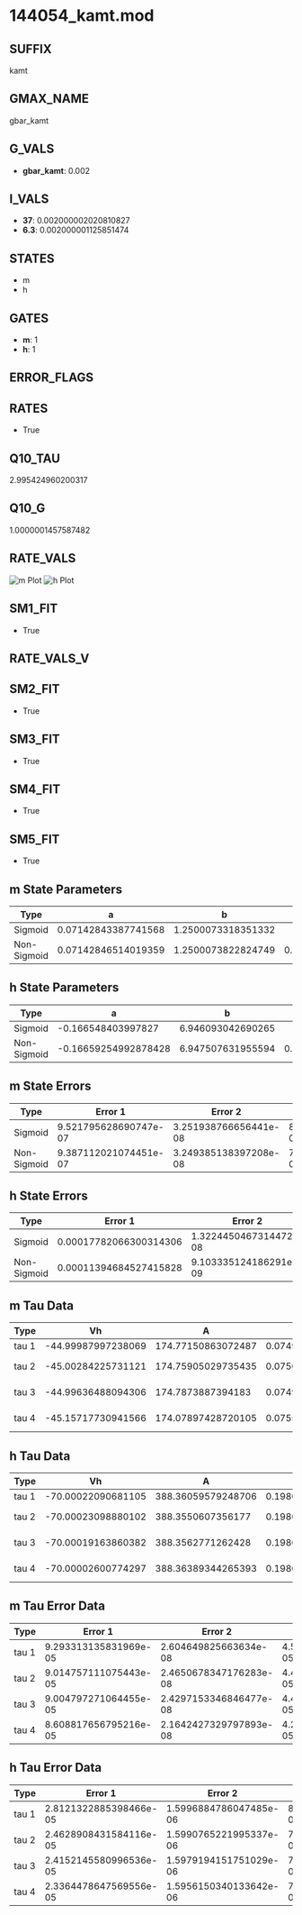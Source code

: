 # 144054_kamt.mod

## SUFFIX

kamt

## GMAX_NAME

gbar_kamt

## G_VALS

- **gbar_kamt**: 0.002

## I_VALS

- **37**: 0.002000002020810827
- **6.3**: 0.002000001125851474

## STATES

- m
- h

## GATES

- **m**: 1
- **h**: 1

## ERROR_FLAGS


## RATES

- True

## Q10_TAU

2.995424960200317

## Q10_G

1.0000001457587482

## RATE_VALS

![m Plot](/Users/pbozelos/Dropbox/icg-Chai-Panos/supermodels/output_markdown_files/K/144054_kamt.mod/images/m.png)
![h Plot](/Users/pbozelos/Dropbox/icg-Chai-Panos/supermodels/output_markdown_files/K/144054_kamt.mod/images/h.png)

## SM1_FIT

- True

## RATE_VALS_V

## SM2_FIT

- True

## SM3_FIT

- True

## SM4_FIT

- True

## SM5_FIT

- True

## m State Parameters

| Type | a | b | c | d |
| --- | --- | --- | --- | --- |
| Sigmoid | 0.07142843387741568 | 1.2500073318351332 |
| Non-Sigmoid | 0.07142846514019359 | 1.2500073822824749 | 0.9999997690959667 | 4.358853009550202e-08 |

## h State Parameters

| Type | a | b | c | d |
| --- | --- | --- | --- | --- |
| Sigmoid | -0.166548403997827 | 6.946093042690265 |
| Non-Sigmoid | -0.16659254992878428 | 6.947507631955594 | 0.9998836762270745 | -1.3075586392704926e-05 |

## m State Errors

| Type | Error 1 | Error 2 | Error 3 |
| --- | --- | --- | --- |
| Sigmoid | 9.521795628690747e-07 | 3.251938766656441e-08 | 8.096959238097132e-07 |
| Non-Sigmoid | 9.387112021074451e-07 | 3.249385138397208e-08 | 7.982429613283188e-07 |

## h State Errors

| Type | Error 1 | Error 2 | Error 3 |
| --- | --- | --- | --- |
| Sigmoid | 0.00017782066300314306 | 1.3224450467314472e-08 | 0.00013202667925168483 |
| Non-Sigmoid | 0.00011394684527415828 | 9.103335124186291e-09 | 8.460222416607875e-05 |

## m Tau Data

| Type | Vh | A | b1 | b2 | c1 | c2 | d1 | d2 | e1 | e2 |
| --- | --- | --- | --- | --- | --- | --- | --- | --- | --- | --- |
| tau 1 | -44.99987997238069 | 174.77150863072487 | 0.0749921041236351 | 0.024999011886490306 |
| tau 2 | -45.00284225731121 | 174.75905029735435 | 0.07500669883409664 | 4.019818372519683e-07 | 0.024995576129654945 | 1.501667444778245e-08 |
| tau 3 | -44.99636488094306 | 174.7873887394183 | 0.07498509835687384 | -2.3229172725247274e-07 | -7.445019101548783e-09 | 0.025006980937466984 | -1.1829867247723738e-07 | 5.038806884818837e-10 |
| tau 4 | -45.15717730941566 | 174.07897428720105 | 0.07551420844256641 | 1.6462239181047604e-05 | 2.970928500860025e-07 | 2.4691743726075255e-09 | 0.024731188266753603 | 3.2993508080146575e-06 | -1.711738511790805e-08 | 3.040345545429267e-11 |

## h Tau Data

| Type | Vh | A | b1 | b2 | c1 | c2 | d1 | d2 | e1 | e2 |
| --- | --- | --- | --- | --- | --- | --- | --- | --- | --- | --- |
| tau 1 | -70.00022090681105 | 388.36059579248706 | 0.1980027710095698 | 0.0019998738377744437 |
| tau 2 | -70.00023098880102 | 388.3550607356177 | 0.19800509133067415 | 1.2923563312056312e-06 | 0.0019995482216194457 | 1.5630315858647349e-09 |
| tau 3 | -70.00019163860382 | 388.3562771262428 | 0.1980068389643071 | 1.305585917144693e-06 | -3.523716899461131e-08 | 0.001999549456931757 | 2.680171477615759e-09 | -6.625024762656686e-12 |
| tau 4 | -70.00002600774297 | 388.36389344265393 | 0.19800444311840948 | 7.423746086254218e-07 | -3.9666480531653716e-08 | 2.2288271879926963e-09 | 0.002001032900271544 | -2.9589816165541032e-08 | 2.5788264526058985e-10 | -7.224796141049292e-13 |

## m Tau Error Data

| Type | Error 1 | Error 2 | Error 3 |
| --- | --- | --- | --- |
| tau 1 | 9.293313135831969e-05 | 2.604649825663634e-08 | 4.558590891972942e-05 |
| tau 2 | 9.014757111075443e-05 | 2.4650678347176283e-08 | 4.421952543646632e-05 |
| tau 3 | 9.004797271064455e-05 | 2.4297153346846477e-08 | 4.417067005486453e-05 |
| tau 4 | 8.608817656795216e-05 | 2.1642427329797893e-08 | 4.222829596649468e-05 |

## h Tau Error Data

| Type | Error 1 | Error 2 | Error 3 |
| --- | --- | --- | --- |
| tau 1 | 2.8121322885398466e-05 | 1.5996884786047485e-06 | 8.485694428491536e-06 |
| tau 2 | 2.4628908431584116e-05 | 1.5990765221995337e-06 | 7.4318477800430215e-06 |
| tau 3 | 2.4152145580996536e-05 | 1.5979194151751029e-06 | 7.287983144604999e-06 |
| tau 4 | 2.3364478647569556e-05 | 1.5956150340133642e-06 | 7.050302259686215e-06 |

